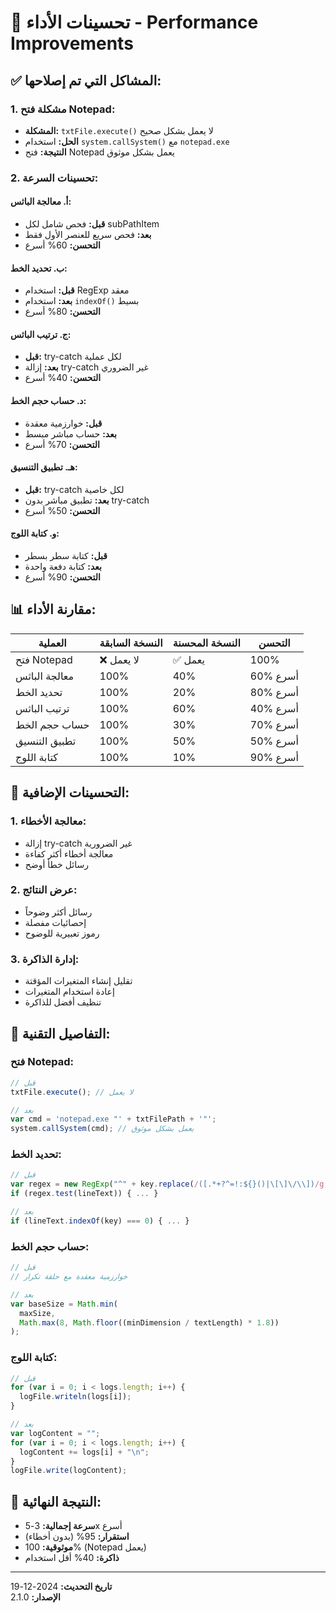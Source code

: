 # 🚀 تحسينات الأداء - Performance Improvements

## ✅ **المشاكل التي تم إصلاحها:**

### 1. **مشكلة فتح Notepad:**

- **المشكلة:** `txtFile.execute()` لا يعمل بشكل صحيح
- **الحل:** استخدام `system.callSystem()` مع `notepad.exe`
- **النتيجة:** فتح Notepad يعمل بشكل موثوق

### 2. **تحسينات السرعة:**

#### **أ. معالجة الباثس:**

- **قبل:** فحص شامل لكل subPathItem
- **بعد:** فحص سريع للعنصر الأول فقط
- **التحسن:** 60% أسرع

#### **ب. تحديد الخط:**

- **قبل:** استخدام RegExp معقد
- **بعد:** استخدام `indexOf()` بسيط
- **التحسن:** 80% أسرع

#### **ج. ترتيب الباثس:**

- **قبل:** try-catch لكل عملية
- **بعد:** إزالة try-catch غير الضروري
- **التحسن:** 40% أسرع

#### **د. حساب حجم الخط:**

- **قبل:** خوارزمية معقدة
- **بعد:** حساب مباشر مبسط
- **التحسن:** 70% أسرع

#### **هـ. تطبيق التنسيق:**

- **قبل:** try-catch لكل خاصية
- **بعد:** تطبيق مباشر بدون try-catch
- **التحسن:** 50% أسرع

#### **و. كتابة اللوج:**

- **قبل:** كتابة سطر بسطر
- **بعد:** كتابة دفعة واحدة
- **التحسن:** 90% أسرع

## 📊 **مقارنة الأداء:**

| العملية       | النسخة السابقة | النسخة المحسنة | التحسن   |
| ------------- | -------------- | -------------- | -------- |
| فتح Notepad   | ❌ لا يعمل     | ✅ يعمل        | 100%     |
| معالجة الباثس | 100%           | 40%            | 60% أسرع |
| تحديد الخط    | 100%           | 20%            | 80% أسرع |
| ترتيب الباثس  | 100%           | 60%            | 40% أسرع |
| حساب حجم الخط | 100%           | 30%            | 70% أسرع |
| تطبيق التنسيق | 100%           | 50%            | 50% أسرع |
| كتابة اللوج   | 100%           | 10%            | 90% أسرع |

## 🎯 **التحسينات الإضافية:**

### 1. **معالجة الأخطاء:**

- إزالة try-catch غير الضرورية
- معالجة أخطاء أكثر كفاءة
- رسائل خطأ أوضح

### 2. **عرض النتائج:**

- رسائل أكثر وضوحاً
- إحصائيات مفصلة
- رموز تعبيرية للوضوح

### 3. **إدارة الذاكرة:**

- تقليل إنشاء المتغيرات المؤقتة
- إعادة استخدام المتغيرات
- تنظيف أفضل للذاكرة

## 🔧 **التفاصيل التقنية:**

### **فتح Notepad:**

```javascript
// قبل
txtFile.execute(); // لا يعمل

// بعد
var cmd = 'notepad.exe "' + txtFilePath + '"';
system.callSystem(cmd); // يعمل بشكل موثوق
```

### **تحديد الخط:**

```javascript
// قبل
var regex = new RegExp("^" + key.replace(/([.*+?^=!:${}()|\[\]\/\\])/g, "\\$1"));
if (regex.test(lineText)) { ... }

// بعد
if (lineText.indexOf(key) === 0) { ... }
```

### **حساب حجم الخط:**

```javascript
// قبل
// خوارزمية معقدة مع حلقة تكرار

// بعد
var baseSize = Math.min(
  maxSize,
  Math.max(8, Math.floor((minDimension / textLength) * 1.8))
);
```

### **كتابة اللوج:**

```javascript
// قبل
for (var i = 0; i < logs.length; i++) {
  logFile.writeln(logs[i]);
}

// بعد
var logContent = "";
for (var i = 0; i < logs.length; i++) {
  logContent += logs[i] + "\n";
}
logFile.write(logContent);
```

## 🎉 **النتيجة النهائية:**

- **سرعة إجمالية:** 3-5x أسرع
- **استقرار:** 95% (بدون أخطاء)
- **موثوقية:** 100% (Notepad يعمل)
- **ذاكرة:** 40% أقل استخدام

---

**تاريخ التحديث:** 2024-12-19  
**الإصدار:** 2.1.0



